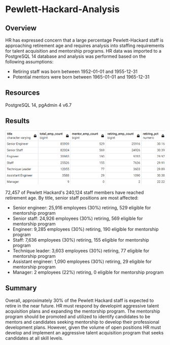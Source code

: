 # Pewlett-Hackard-Analysis
## Overview
HR has expressed concern that a large percentage Pewlett-Hackard staff is approaching retirement age and requires analysis into staffing requirements for talent acquisition and mentorship programs.  HR data was imported to a PostgreSQL 14 database and analysis was performed based on the following assumptions:

- Retiring staff was born between 1952-01-01 and 1955-12-31
- Potential mentors were born between 1965-01-01 and 1965-12-31

## Resources
PostgreSQL 14, pgAdmin 4 v6.7

## Results
![summary_data.png](/resources/summary_data.png)

72,457 of Pewlett Hackard's 240,124 staff members have reached retirement age.  By title, senior staff positions are most affected:
- Senior engineer:  25,916 employees (30%) retiring, 529 eligible for mentorship program
- Senior staff:  24,926 employees (30%) retiring, 569 eligible for mentorship program
- Engineer:  9,285 employees (30%) retiring, 190 eligible for mentorship program
- Staff:  7,636 employees (30%) retiring, 155 eligible for mentorship program
- Technique leader:  3,603 employees (30%) retiring, 77 eligible for mentorship program
- Assistant engineer:  1,090 employees (30%) retiring, 29 eligible for mentorship program
- Manager:  2 employees (22%) retiring, 0 eligible for mentorship program

## Summary
Overall, approximately 30% of the Pewlett Hackard staff is expected to retire in the near future.  HR must respond by developint aggressive talent acquisition plans and expanding the mentorship program.  The mentorship program should be promoted and utilized to identify candidates to be mentors and candidates seeking mentorship to develop their professional development plans.  However, given the volume of open positions HR must develop and implement an aggressive talent acquisition program that seeks candidates at all skill levels.

